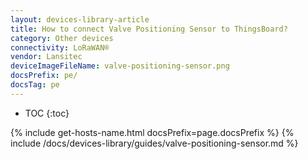 ```yaml
---
layout: devices-library-article
title: How to connect Valve Positioning Sensor to ThingsBoard?
category: Other devices
connectivity: LoRaWAN®
vendor: Lansitec
deviceImageFileName: valve-positioning-sensor.png
docsPrefix: pe/
docsTag: pe
---
```


* TOC
{:toc}

{% include get-hosts-name.html docsPrefix=page.docsPrefix %}
{% include /docs/devices-library/guides/valve-positioning-sensor.md %}
